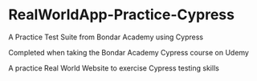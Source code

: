 # RealWorldApp-Practice-Cypress
A Practice Test Suite from Bondar Academy using Cypress

Completed when taking the Bondar Academy Cypress course on Udemy

A practice Real World Website to exercise Cypress testing skills